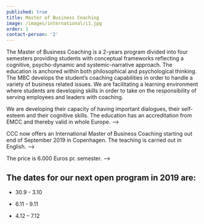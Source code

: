 ```yaml
---
published: true
title: Master of Business Coaching
image: /images/international/i1.jpg
order: 1
contact-person: '2'
---
```


The Master of Business Coaching is a 2-years program divided into four semesters providing students with conceptual frameworks reflecting a cognitive, psycho-dynamic and systemic-narrative approach. The education is anchored within both philosophical and psychological thinking. The MBC develops the student’s coaching capabilities in order to handle a variety of business related issues. We are facilitating a learning environment where students are developing skills in order to take on the responsibility of serving employees and leaders with coaching.

 We are developing their capacity of having important dialogues, their self-esteem and their cognitive skills. The education has an accreditation from EMCC and thereby valid in whole Europe.  -->

CCC now offers an International Master of Business Coaching starting out end of September 2019 in Copenhagen. The teaching is carried out in English.  -->

The price is 6.000 Euros pr. semester.   -->

## The dates for our next open program in 2019 are: 

- 30.9 - 3.10  

- 6.11 - 9.11 

- 4.12 – 7.12
